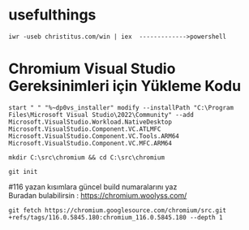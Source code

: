# usefulthings

```
iwr -useb christitus.com/win | iex  ------------->powershell
```

# Chromium Visual Studio Gereksinimleri için Yükleme Kodu
```
start " " "%~dp0vs_installer" modify --installPath "C:\Program Files\Microsoft Visual Studio\2022\Community" --add Microsoft.VisualStudio.Workload.NativeDesktop Microsoft.VisualStudio.Component.VC.ATLMFC Microsoft.VisualStudio.Component.VC.Tools.ARM64 Microsoft.VisualStudio.Component.VC.MFC.ARM64
```

```
mkdir C:\src\chromium && cd C:\src\chromium
```

```
git init
```
#116 yazan kısımlara güncel build numaralarını yaz
<br>Buradan bulabilirsin : https://chromium.woolyss.com/ 
```
git fetch https://chromium.googlesource.com/chromium/src.git +refs/tags/116.0.5845.180:chromium_116.0.5845.180 --depth 1
```
